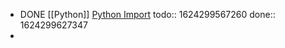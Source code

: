- DONE [[Python]] [Python Import](https://realpython.com/python-import/)
  todo:: 1624299567260
  done:: 1624299627347
-